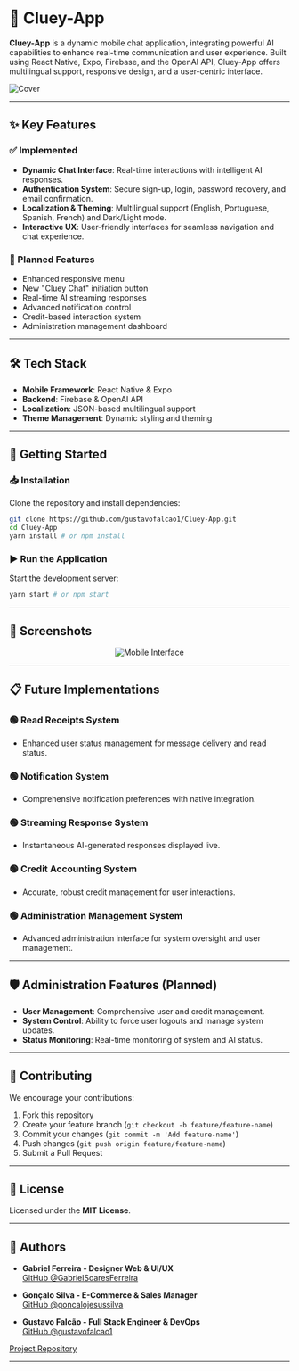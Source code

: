 # 📱 Cluey-App

**Cluey-App** is a dynamic mobile chat application, integrating powerful AI capabilities to enhance real-time communication and user experience. Built using React Native, Expo, Firebase, and the OpenAI API, Cluey-App offers multilingual support, responsive design, and a user-centric interface.

<img src="/public/screenshots/Cover.png" alt="Cover">

---

## ✨ Key Features

### ✅ Implemented
- **Dynamic Chat Interface**: Real-time interactions with intelligent AI responses.
- **Authentication System**: Secure sign-up, login, password recovery, and email confirmation.
- **Localization & Theming**: Multilingual support (English, Portuguese, Spanish, French) and Dark/Light mode.
- **Interactive UX**: User-friendly interfaces for seamless navigation and chat experience.

### 🚧 Planned Features
- Enhanced responsive menu
- New "Cluey Chat" initiation button
- Real-time AI streaming responses
- Advanced notification control
- Credit-based interaction system
- Administration management dashboard

---

## 🛠️ Tech Stack

- **Mobile Framework**: React Native & Expo
- **Backend**: Firebase & OpenAI API
- **Localization**: JSON-based multilingual support
- **Theme Management**: Dynamic styling and theming

---

## 🚀 Getting Started

### 📥 Installation

Clone the repository and install dependencies:

```bash
git clone https://github.com/gustavofalcao1/Cluey-App.git
cd Cluey-App
yarn install # or npm install
```

### ▶️ Run the Application

Start the development server:

```bash
yarn start # or npm start
```

---

## 📸 Screenshots

<p align="center">
  <img src="/public/screenshots/phone.png" alt="Mobile Interface">
</p>

---

## 📋 Future Implementations

### 🟢 Read Receipts System
- Enhanced user status management for message delivery and read status.

### 🟢 Notification System
- Comprehensive notification preferences with native integration.

### 🟢 Streaming Response System
- Instantaneous AI-generated responses displayed live.

### 🟢 Credit Accounting System
- Accurate, robust credit management for user interactions.

### 🟢 Administration Management System
- Advanced administration interface for system oversight and user management.

---

## 🛡️ Administration Features (Planned)

- **User Management**: Comprehensive user and credit management.
- **System Control**: Ability to force user logouts and manage system updates.
- **Status Monitoring**: Real-time monitoring of system and AI status.

---

## 🤝 Contributing

We encourage your contributions:

1. Fork this repository
2. Create your feature branch (`git checkout -b feature/feature-name`)
3. Commit your changes (`git commit -m 'Add feature-name'`)
4. Push changes (`git push origin feature/feature-name`)
5. Submit a Pull Request

---

## 📄 License

Licensed under the **MIT License**.

---

## 👥 Authors

- **Gabriel Ferreira - Designer Web & UI/UX**  
  [GitHub @GabrielSoaresFerreira](https://github.com/GabrielSoaresFerreira)  

- **Gonçalo Silva - E-Commerce & Sales Manager**  
  [GitHub @goncalojesussilva](https://github.com/goncalojesussilva)  

- **Gustavo Falcão - Full Stack Engineer & DevOps**  
  [GitHub @gustavofalcao1](https://github.com/gustavofalcao1)  

[Project Repository](https://github.com/gustavofalcao1/Cluey-App)

---

